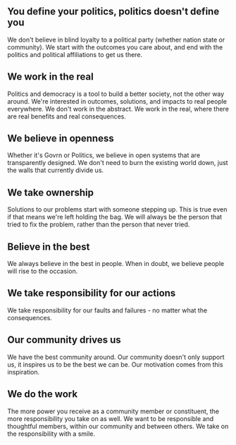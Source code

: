 ## You define your politics, politics doesn't define you

We don't believe in blind loyalty to a political party (whether nation state or community). We start with the outcomes you care about, and end with the politics and political affiliations to get us there.

## We work in the real

Politics and democracy is a tool to build a better society, not the other way around. We're interested in outcomes, solutions, and impacts to real people everywhere. We don't work in the abstract. We work in the real, where there are real benefits and real consequences.

## We believe in openness

Whether it's Govrn or Politics, we believe in open systems that are transparently designed. We don't need to burn the existing world down, just the walls that currently divide us.

## We take ownership

Solutions to our problems start with someone stepping up. This is true even if that means we're left holding the bag. We will always be the person that tried to fix the problem, rather than the person that never tried.

## Believe in the best

We always believe in the best in people. When in doubt, we believe people will rise to the occasion.

## We take responsibility for our actions

We take responsibility for our faults and failures - no matter what the consequences.

## Our community drives us

We have the best community around. Our community doesn't only support us, it inspires us to be the best we can be. Our motivation comes from this inspiration.

## We do the work

The more power you receive as a community member or constituent, the more responsibility you take on as well. We want to be responsible and thoughtful members, within our community and between others. We take on the responsibility with a smile.

